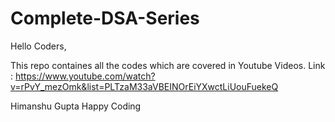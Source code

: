 # Complete-DSA-Series

Hello Coders,

This repo containes all the codes which are covered in Youtube Videos.
Link : https://www.youtube.com/watch?v=rPvY_mezOmk&list=PLTzaM33aVBEINOrEiYXwctLiUouFuekeQ


Himanshu Gupta 
Happy Coding 
